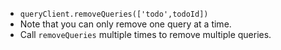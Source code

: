 - `queryClient.removeQueries(['todo',todoId])`
- Note that you can only remove one query at a time.
- Call `removeQueries` multiple times to remove multiple queries.
